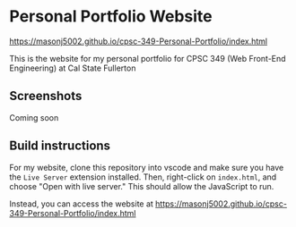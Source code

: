 # Personal Portfolio Website

<https://masonj5002.github.io/cpsc-349-Personal-Portfolio/index.html>

This is the website for my personal portfolio for CPSC 349 (Web Front-End Engineering) at Cal State Fullerton

## Screenshots

Coming soon

## Build instructions

For my website, clone this repository into vscode and make sure you have the `Live Server` extension installed. Then, right-click on `index.html`, and choose "Open with live server." This should allow the JavaScript to run.

Instead, you can access the website at <https://masonj5002.github.io/cpsc-349-Personal-Portfolio/index.html>

